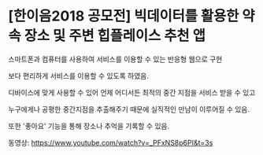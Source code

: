 # [한이음2018 공모전] 빅데이터를 활용한 약속 장소 및 주변 힙플레이스 추천 앱

스마트폰과 컴퓨터를 사용하여 서비스를 이용할 수 있는 반응형 웹으로 구현

보다 편리하게 서비스를 이용할 수 있도록 하였음. 

디바이스에 맞게 사용할 수 있어 언제 어디서든 최적의 중간 지점을 서비스 받을 수 있고

누구에게나 공평한 중간지점을 추출해주기 때문에 실직적인 만남이 이루어질 수 있음. 

또한 '좋아요' 기능을 통해 장소나 추억을 기록할 수 있음.

동영상: https://www.youtube.com/watch?v=_PFxNS8p6PI&t=3s

